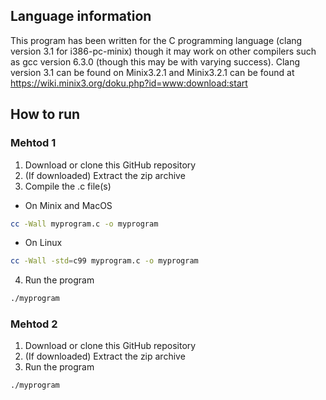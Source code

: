 ## Language information 
This program has been written for the C programming language 
(clang version 3.1 for i386-pc-minix) though it may work on other compilers 
such as gcc version 6.3.0 (though this may be with varying success). 
Clang version 3.1 can be found on Minix3.2.1 and Minix3.2.1 can be found 
at <https://wiki.minix3.org/doku.php?id=www:download:start>
## How to run 
### Mehtod 1
1. Download or clone this GitHub repository 
2. (If downloaded) Extract the zip archive
3. Compile the .c file(s)
- On Minix and MacOS
```bash
cc -Wall myprogram.c -o myprogram
```
- On Linux
```bash
cc -Wall -std=c99 myprogram.c -o myprogram
```
4. Run the program 
```bash
./myprogram
```
### Mehtod 2
1. Download or clone this GitHub repository 
2. (If downloaded) Extract the zip archive
3. Run the program 
```bash
./myprogram
```
